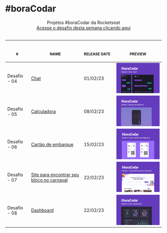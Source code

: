 # #boraCodar

<p align="center">
    Projetos #boraCodar da Rocketseat <br>
    <a href="https://boracodar.dev">Acesse o desafio desta semana clicando aqui</a><br>
    <br><table>
    <thead>
        <tr>
            <th align="center">
                <img width="20" height="1"> 
                <p>
                    <small>#</small>
                </p>
            </th>
            <th align="center">
                <img width="300" height="1"> 
                <p> 
                    <small>
                        NAME
                    </small>
                </p>
            </th>
            <th align="left">
                <img width="140" height="1">
                <p align="left"> 
                    <small>
                    RELEASE DATE
                    </small>
                </p>
            </th>
            <th align="center">
                <img width="201" height="1">
                <p align="center"> 
                    <small>
                    PREVIEW
                    </small>
                </p>
            </th>
        </tr>
    </thead>
    <tbody>
        <tr>
            <td>Desafio - 04</td>
            <td><a href="desafio04">Chat</a></td>
            <td>01/02/23</td>
            <td align="center"><a href="desafio04"><img width="300px" src="desafio04/.github/preview.jpg" /></a></td>
        </tr>
        <tr>
            <td>Desafio - 05</td>
            <td><a href="desafio05">Calculadora</a></td>
            <td>08/02/23</td>
            <td align="center"><a href="desafio05"><img width="300px" src="desafio05/.github/preview.jpg" /></a></td>
        </tr>
        <tr>
            <td>Desafio - 06</td>
            <td><a href="desafio06">Cartão de embarque</a></td>
            <td>15/02/23</td>
            <td align="center" ><a href="desafio06"><img width="300px" src="desafio06/.github/preview.jpg" /></a></td>
        </tr>
        <tr>
            <td>Desafio - 07</td>
            <td><a href="desafio07">Site para encontrar seu bloco no carnaval</a></td>
            <td>22/02/23</td>
            <td align="center" ><a href="desafio07"><img width="300px" src="desafio07/.github/preview.jpg" /></a></td>
        </tr>
        <tr>
            <td>Desafio - 08</td>
            <td><a href="desafio08">Dashboard</a></td>
            <td>22/02/23</td>
            <td align="center" ><a href="desafio08"><img width="300px" src="desafio08/.github/preview.jpg" /></a></td>
        </tr>
    </tbody>
</table></p>
